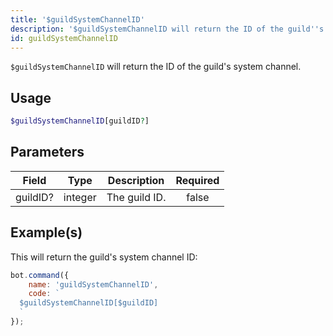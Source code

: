 ```yaml
---
title: '$guildSystemChannelID'
description: '$guildSystemChannelID will return the ID of the guild''s system channel.'
id: guildSystemChannelID
---
```


`$guildSystemChannelID` will return the ID of the guild's system channel.

## Usage

```php
$guildSystemChannelID[guildID?]
```

## Parameters

| Field    | Type    | Description   | Required |
| -------- | ------- | ------------- |:--------:|
| guildID? | integer | The guild ID. |  false   |

## Example(s)

This will return the guild's system channel ID:

```javascript
bot.command({
    name: 'guildSystemChannelID',
    code: `
  $guildSystemChannelID[$guildID]
  `
});
```
